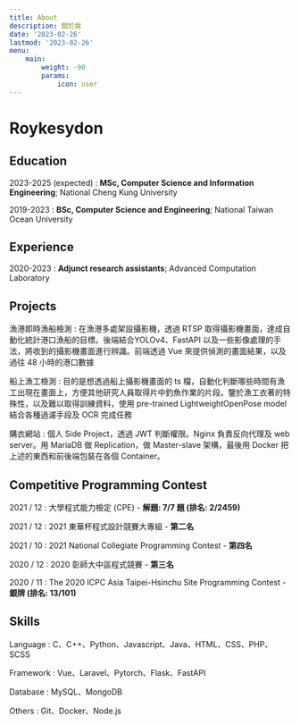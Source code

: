 ```yaml
---
title: About
description: 關於我
date: '2023-02-26'
lastmod: '2023-02-26'
menu:
    main: 
        weight: -90
        params:
            icon: user
---
```


Roykesydon
============

Education
---------

2023-2025 (expected)
:   **MSc, Computer Science and Information Engineering**; National Cheng Kung University

2019-2023
:   **BSc, Computer Science and Engineering**; National Taiwan Ocean University

Experience
----------

2020-2023
:   **Adjunct research assistants**; Advanced Computation Laboratory

Projects
--------------------

漁港即時漁船檢測
: 在漁港多處架設攝影機，透過 RTSP 取得攝影機畫面，達成自動化統計港口漁船的目標。後端結合YOLOv4、FastAPI 以及一些影像處理的手法，將收到的攝影機畫面進行辨識。前端透過 Vue 來提供偵測的畫面結果，以及過往 48 小時的港口數據

船上漁工檢測
: 目的是想透過船上攝影機畫面的 ts 檔，自動化判斷哪些時間有漁工出現在畫面上，方便其他研究人員取得片中釣魚作業的片段。鑒於漁工衣著的特殊性，以及難以取得訓練資料，使用 pre-trained LightweightOpenPose model 結合各種過濾手段及 OCR 完成任務

購衣網站
: 個人 Side Project，透過 JWT 判斷權限。Nginx 負責反向代理及 web server。用 MariaDB 做 Replication，做 Master-slave 架構，最後用 Docker 把上述的東西和前後端包裝在各個 Container。

Competitive Programming Contest
----------------------------------------


2021 / 12
: 大學程式能力檢定 (CPE) - **解題: 7/7 題 (排名: 2/2459)**

2021 / 12 
: 2021 東華杯程式設計競賽大專組  - **第二名**


2021 / 10
: 2021 National Collegiate Programming Contest  - **第四名**

2020 / 12
: 2020 彰師大中區程式競賽  - **第三名**

2020 / 11
: The 2020 ICPC Asia Taipei-Hsinchu Site Programming Contest  - **銀牌 (排名: 13/101)**


Skills
---------------------
Language
: C、C++、Python、Javascript、Java、HTML、CSS、PHP、SCSS

Framework
: Vue、Laravel、Pytorch、Flask、FastAPI

Database
: MySQL、MongoDB

Others 
: Git、Docker、Node.js